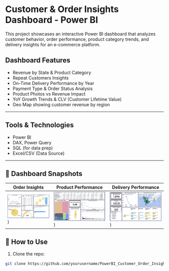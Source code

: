 # Customer & Order Insights Dashboard - Power BI

This project showcases an interactive Power BI dashboard that analyzes customer behavior, order performance, product category trends, and delivery insights for an e-commerce platform.


##  Dashboard Features

-  Revenue by State & Product Category
-  Repeat Customers Insights
-  On-Time Delivery Performance by Year
-  Payment Type & Order Status Analysis
-  Product Photos vs Revenue Impact
-  YoY Growth Trends & CLV (Customer Lifetime Value)
-  Geo Map showing customer revenue by region

---

##  Tools & Technologies

- Power BI
- DAX, Power Query
- SQL (for data prep)
- Excel/CSV (Data Source)

---

## 📸 Dashboard Snapshots

| Order Insights | Product Performance | Delivery Performance |
|----------------|---------------------|----------------------|
| ![Order](https://github.com/Junaid30121997/PowerBI_Customer_Order_Insights/blob/main/Screenshot%202025-07-17%20142040.png)) | ![Product](https://github.com/Junaid30121997/PowerBI_Customer_Order_Insights/blob/main/Screenshot%202025-07-17%20152437.png)) | ![Delivery](https://github.com/Junaid30121997/PowerBI_Customer_Order_Insights/blob/main/Screenshot%202025-07-17%20142103.png)) |







## 📌 How to Use

1. Clone the repo:
```bash
git clone https://github.com/yourusername/PowerBI_Customer_Order_Insights.git
